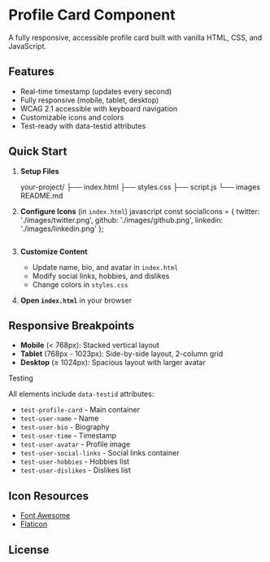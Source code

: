# Profile Card Component

A fully responsive, accessible profile card built with vanilla HTML, CSS, and JavaScript.

##  Features

-  Real-time timestamp (updates every second)
-  Fully responsive (mobile, tablet, desktop)
-  WCAG 2.1 accessible with keyboard navigation
-  Customizable icons and colors
-  Test-ready with data-testid attributes

## Quick Start

1. **Setup Files**
   
   your-project/
   ├── index.html
   ├── styles.css
   ├── script.js
   └── images
   README.md
   

2. **Configure Icons** (in `index.html`)
   javascript
   const socialIcons = {
       twitter: './images/twitter.png',
       github: './images/github.png',
       linkedin: './images/linkedin.png'
   };
   ```

3. **Customize Content**
   - Update name, bio, and avatar in `index.html`
   - Modify social links, hobbies, and dislikes
   - Change colors in `styles.css`

4. **Open `index.html`** in your browser

##  Responsive Breakpoints

- **Mobile** (< 768px): Stacked vertical layout
- **Tablet** (768px - 1023px): Side-by-side layout, 2-column grid
- **Desktop** (≥ 1024px): Spacious layout with larger avatar

 Testing

All elements include `data-testid` attributes:
- `test-profile-card` - Main container
- `test-user-name` - Name
- `test-user-bio` - Biography
- `test-user-time` - Timestamp
- `test-user-avatar` - Profile image
- `test-user-social-links` - Social links container
- `test-user-hobbies` - Hobbies list
- `test-user-dislikes` - Dislikes list

##  Icon Resources

- [Font Awesome](https://fontawesome.com/)
- [Flaticon](https://flaticon.com/)

##  License
